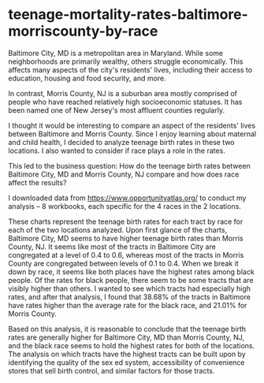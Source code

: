 # teenage-mortality-rates-baltimore-morriscounty-by-race
Baltimore City, MD is a metropolitan area in Maryland. While some neighborhoods are primarily wealthy, others struggle economically. This affects many aspects of the city's residents' lives, including their access to education, housing and food security, and more.

In contrast, Morris County, NJ is a suburban area mostly comprised of people who have reached relatively high socioeconomic statuses. It has been named one of New Jersey's most affluent counties regularly. 

I thought it would be interesting to compare an aspect of the residents' lives between Baltimore and Morris County. Since I enjoy learning about maternal and child health, I decided to analyze teenage birth rates in these two locations. I also wanted to consider if race plays a role in the rates. 

This led to the business question: How do the teenage birth rates between Baltimore City, MD and Morris County, NJ compare and how does race affect the results? 

I downloaded data from https://www.opportunityatlas.org/ to conduct my analysis – 8 workbooks, each specific for the 4 races in the 2 locations. 








These charts represent the teenage birth rates for each tract by race for each of the two locations analyzed. Upon first glance of the charts, Baltimore City, MD seems to have higher teenage birth rates than Morris County, NJ. It seems like most of the tracts in Baltimore City are congregated at a level of 0.4 to 0.6, whereas most of the tracts in Morris County are congregated between levels of 0.1 to 0.4. When we break it down by race, it seems like both places have the highest rates among black people. Of the rates for black people, there seem to be some tracts that are visibly higher than others. I wanted to see which tracts had especially high rates, and after that analysis, I found that 38.68% of the tracts in Baltimore have rates higher than the average rate for the black race, and 21.01% for Morris County. 						

Based on this analysis, it is reasonable to conclude that the teenage birth rates are generally higher for Baltimore City, MD than Morris County, NJ, and the black race seems to hold the highest rates for both of the locations. The analysis on which tracts have the highest tracts can be built upon by identifying the quality of the sex ed system, accessibility of convenience stores that sell birth control, and similar factors for those tracts. 
